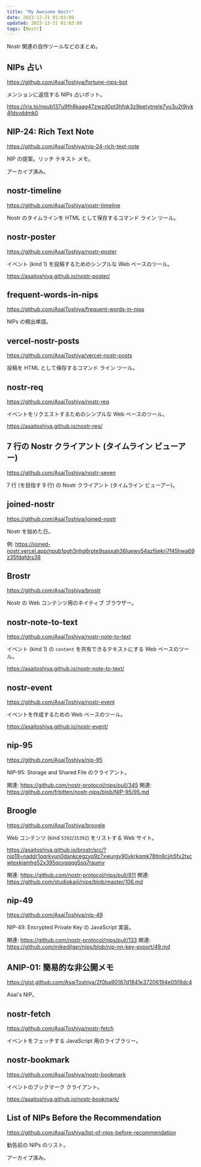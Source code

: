 ```yaml
---
title: "My Awesome Nostr"
date: 2023-12-31 01:03:09
updated: 2023-12-31 01:03:09
tags: [Nostr]
---
```


Nostr 関連の自作ツールなどのまとめ。

<!-- more -->

## NIPs 占い

https://github.com/AsaiToshiya/fortune-nips-bot

メンションに返信する NIPs 占いボット。

https://iris.to/npub137u9fh8kaag47zwzd0pt3hfqk3z9petytnele7yu3u2t9jyk4fdsvddmk0

## NIP-24: Rich Text Note

https://github.com/AsaiToshiya/nip-24-rich-text-note

NIP の提案。リッチ テキスト メモ。

アーカイブ済み。

## nostr-timeline

https://github.com/AsaiToshiya/nostr-timeline

Nostr のタイムラインを HTML として保存するコマンド ライン ツール。

## nostr-poster

https://github.com/AsaiToshiya/nostr-poster

イベント (kind 1) を投稿するためのシンプルな Web ベースのツール。

https://asaitoshiya.github.io/nostr-poster/

## frequent-words-in-nips

https://github.com/AsaiToshiya/frequent-words-in-nips

NIPs の頻出単語。

## vercel-nostr-posts

https://github.com/AsaiToshiya/vercel-nostr-posts

投稿を HTML として保存するコマンド ライン ツール。

## nostr-req

https://github.com/AsaiToshiya/nostr-req

イベントをリクエストするためのシンプルな Web ベースのツール。

https://asaitoshiya.github.io/nostr-req/

## 7 行の Nostr クライアント (タイムライン ビューアー)

https://github.com/AsaiToshiya/nostr-seven

7 行 (を目指す 9 行) の Nostr クライアント (タイムライン ビューアー)。

## joined-nostr

https://github.com/AsaiToshiya/joined-nostr

Nostr を始めた日。

例: https://joined-nostr.vercel.app/npub1pgh3nhq6rpte9sasxah36luewy54azfjjekrj7f45hwa69z35fdqfdrs38

## Brostr

https://github.com/AsaiToshiya/brostr

Nostr の Web コンテンツ用のネイティブ ブラウザー。

## nostr-note-to-text

https://github.com/AsaiToshiya/nostr-note-to-text

イベント (kind 1) の `content` を共有できるテキストにする Web ベースのツール。

https://asaitoshiya.github.io/nostr-note-to-text/

## nostr-event

https://github.com/AsaiToshiya/nostr-event

イベントを作成するための Web ベースのツール。

https://asaitoshiya.github.io/nostr-event/

## nip-95

https://github.com/AsaiToshiya/nip-95

NIP-95: Storage and Shared File のクライアント。

関連: https://github.com/nostr-protocol/nips/pull/345
関連: https://github.com/frbitten/nostr-nips/blob/NIP-95/95.md

## Broogle

https://github.com/AsaiToshiya/broogle

Web コンテンツ (kind `5392`/`35392`) をリストする Web サイト。

https://asaitoshiya.github.io/brostr/src/?nip19=naddr1qqrkyun0dankcegzyq9z7xwurgv90ykrkqmk78tln9cjjh5fx2txcwtexkjamhg52x395qcyqqqg5sq7raumy

関連: https://github.com/nostr-protocol/nips/pull/811
関連: https://github.com/studiokaiji/nips/blob/master/106.md

## nip-49

https://github.com/AsaiToshiya/nip-49

NIP-49: Encrypted Private Key の JavaScript 実装。

関連: https://github.com/nostr-protocol/nips/pull/133
関連: https://github.com/mikedilger/nips/blob/nip-nn-key-export/49.md

## ANIP-01: 簡易的な非公開メモ

https://gist.github.com/AsaiToshiya/2f0ba90167d1841e37206194e05f8dc4

Asai's NIP。

## nostr-fetch

https://github.com/AsaiToshiya/nostr-fetch

イベントをフェッチする JavaScript 用のライブラリー。

## nostr-bookmark

https://github.com/AsaiToshiya/nostr-bookmark

イベントのブックマーク クライアント。

https://asaitoshiya.github.io/nostr-bookmark/

## List of NIPs Before the Recommendation

https://github.com/AsaiToshiya/list-of-nips-before-recommendation

勧告前の NIPs のリスト。

アーカイブ済み。
